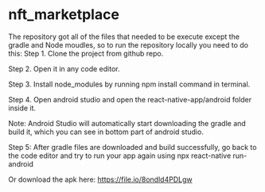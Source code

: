 # nft_marketplace

The repository got all of the files that needed to be execute except the gradle and Node moudles, 
so to run the repository locally you need to do this: 
Step 1. Clone the project from github repo.

Step 2. Open it in any code editor.

Step 3. Install node_modules by running npm install command in terminal.

Step 4. Open android studio and open the react-native-app/android folder inside it.

Note: Android Studio will automatically start downloading the gradle and build it, which you can see in bottom part of android studio.

Step 5: After gradle files are downloaded and build successfully, go back to the code editor and try to run your app again using
npx react-native run-android

Or download the apk here: https://file.io/8ondld4PDLgw
